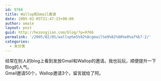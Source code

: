 ```yaml
---
id: 9766
title: Wallop和Gmail邀请
date: 2005-02-05T21:47:23+00:00
author: omale
layout: post
guid: http://hezongjian.com/blog/?p=9766
permalink: '/2005/02/05/wallop%e5%92%8cgmail%e9%82%80%e8%af%b7-2/'
categories:
  - 未分类
---
```

经常在别人的blog上看到发放Gmail和Wallop的邀请。我也玩玩，顺便提升一下Blog的人气。  
Gmail邀请50个，Wallop邀请3个，留言就给了阿。